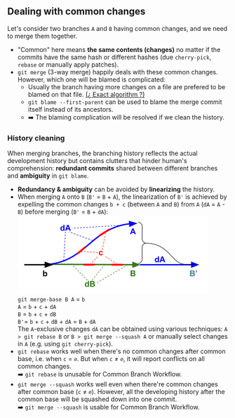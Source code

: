 Dealing with common changes
---

Let's consider two branches `A` and `B` having common changes, and we need to merge them together. 
- "Common" here means **the same contents (changes)** no matter if the commits have the same hash or different hashes (due `cherry-pick`, `rebase` or manually apply patches).
- `git merge` (3-way merge) happily deals with these common changes. However, which one will be blamed is complicated: 
  + Usually the branch having more changes on a file are prefered to be blamed on that file. [(¿ Exact algorithm ?)](https://stackoverflow.com/questions/64661089/git-merge-of-identical-changes-make-git-blame-target-the-merged-commit)
  + `git blame --first-parent` can be used to blame the merge commit itself instead of its ancestors.
  + ➡️ The blaming complication will be resolved if we clean the history.

<a id="cleanHistory" name="cleanHistory"/>

### History cleaning

When merging branches, the branching history reflects the actual development history but contains clutters that hinder human's comprehension: **redundant commits** shared between different branches and **ambiguity** in `git blame`.
- **Redundancy & ambiguity** can be avoided by **linearizing** the history.
- When merging `A` onto `B` (`B'` = `B` + `A`), the linearization of `B'` is achieved by expelling the common changes `b + c` (between `A` and `B`) from `A` (`dA` = `A` - `B`) before merging (`B'` = `B` + `dA`):  
  ![GitMerge-commons](img/GitMerge-commons.png)  
  `git merge-base B A` = `b`  
  `A` = `b` + `c` + `dA`  
  `B` = `b` + `c` + `dB`  
  `B'`= `b` + `c` + `dB` + `dA` = `B` + `dA`  
  The `A`-exclusive changes `dA` can be obtained using various techniques: `A > git rebase B` or `B > git merge --squash A` or manually select changes in `A` (e.g. using `git cherry-pick`).
- `git rebase` works well when there's no common changes after common base, i.e. when `c` = `∅`. But when `c` ≠ `∅`, it will report conflicts on all common changes.  
  ➡️ `git rebase` is unusable for Common Branch Workflow.
- `git merge --squash` works well even when there're common changes after common base (`c` ≠ `∅`). However, all the developing history after the common base will be squashed down into one commit.  
  ➡️ `git merge --squash` is usable for Common Branch Workflow.
